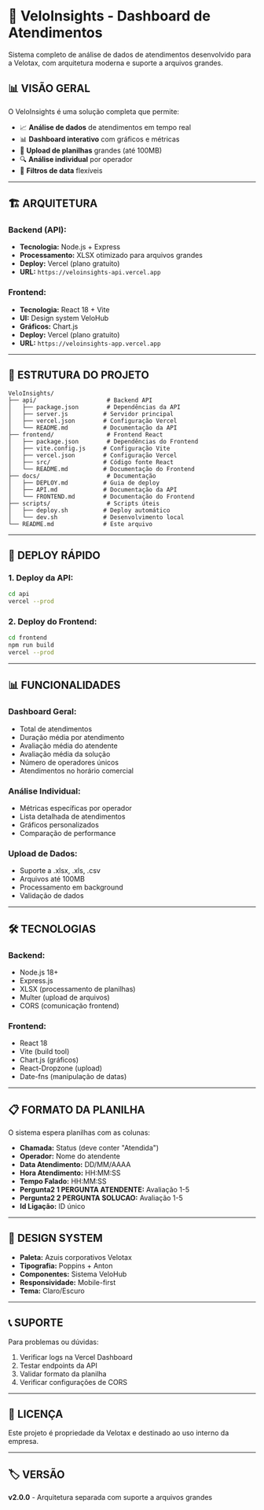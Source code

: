 # 🚀 VeloInsights - Dashboard de Atendimentos

Sistema completo de análise de dados de atendimentos desenvolvido para a Velotax, com arquitetura moderna e suporte a arquivos grandes.

## 📊 **VISÃO GERAL**

O VeloInsights é uma solução completa que permite:
- 📈 **Análise de dados** de atendimentos em tempo real
- 📊 **Dashboard interativo** com gráficos e métricas
- 📁 **Upload de planilhas** grandes (até 100MB)
- 🔍 **Análise individual** por operador
- 📅 **Filtros de data** flexíveis

---

## 🏗️ **ARQUITETURA**

### **Backend (API):**
- **Tecnologia:** Node.js + Express
- **Processamento:** XLSX otimizado para arquivos grandes
- **Deploy:** Vercel (plano gratuito)
- **URL:** `https://veloinsights-api.vercel.app`

### **Frontend:**
- **Tecnologia:** React 18 + Vite
- **UI:** Design system VeloHub
- **Gráficos:** Chart.js
- **Deploy:** Vercel (plano gratuito)
- **URL:** `https://veloinsights-app.vercel.app`

---

## 📁 **ESTRUTURA DO PROJETO**

```
VeloInsights/
├── api/                    # Backend API
│   ├── package.json        # Dependências da API
│   ├── server.js          # Servidor principal
│   ├── vercel.json        # Configuração Vercel
│   └── README.md          # Documentação da API
├── frontend/               # Frontend React
│   ├── package.json        # Dependências do Frontend
│   ├── vite.config.js     # Configuração Vite
│   ├── vercel.json        # Configuração Vercel
│   ├── src/               # Código fonte React
│   └── README.md          # Documentação do Frontend
├── docs/                   # Documentação
│   ├── DEPLOY.md          # Guia de deploy
│   ├── API.md             # Documentação da API
│   └── FRONTEND.md        # Documentação do Frontend
├── scripts/                # Scripts úteis
│   ├── deploy.sh          # Deploy automático
│   └── dev.sh             # Desenvolvimento local
└── README.md              # Este arquivo
```

---

## 🚀 **DEPLOY RÁPIDO**

### **1. Deploy da API:**
```bash
cd api
vercel --prod
```

### **2. Deploy do Frontend:**
```bash
cd frontend
npm run build
vercel --prod
```

---

## 📊 **FUNCIONALIDADES**

### **Dashboard Geral:**
- Total de atendimentos
- Duração média por atendimento
- Avaliação média do atendente
- Avaliação média da solução
- Número de operadores únicos
- Atendimentos no horário comercial

### **Análise Individual:**
- Métricas específicas por operador
- Lista detalhada de atendimentos
- Gráficos personalizados
- Comparação de performance

### **Upload de Dados:**
- Suporte a .xlsx, .xls, .csv
- Arquivos até 100MB
- Processamento em background
- Validação de dados

---

## 🛠️ **TECNOLOGIAS**

### **Backend:**
- Node.js 18+
- Express.js
- XLSX (processamento de planilhas)
- Multer (upload de arquivos)
- CORS (comunicação frontend)

### **Frontend:**
- React 18
- Vite (build tool)
- Chart.js (gráficos)
- React-Dropzone (upload)
- Date-fns (manipulação de datas)

---

## 📋 **FORMATO DA PLANILHA**

O sistema espera planilhas com as colunas:
- **Chamada:** Status (deve conter "Atendida")
- **Operador:** Nome do atendente
- **Data Atendimento:** DD/MM/AAAA
- **Hora Atendimento:** HH:MM:SS
- **Tempo Falado:** HH:MM:SS
- **Pergunta2 1 PERGUNTA ATENDENTE:** Avaliação 1-5
- **Pergunta2 2 PERGUNTA SOLUCAO:** Avaliação 1-5
- **Id Ligação:** ID único

---

## 🎨 **DESIGN SYSTEM**

- **Paleta:** Azuis corporativos Velotax
- **Tipografia:** Poppins + Anton
- **Componentes:** Sistema VeloHub
- **Responsividade:** Mobile-first
- **Tema:** Claro/Escuro

---

## 📞 **SUPORTE**

Para problemas ou dúvidas:
1. Verificar logs na Vercel Dashboard
2. Testar endpoints da API
3. Validar formato da planilha
4. Verificar configurações de CORS

---

## 📄 **LICENÇA**

Este projeto é propriedade da Velotax e destinado ao uso interno da empresa.

---

## 🏷️ **VERSÃO**

**v2.0.0** - Arquitetura separada com suporte a arquivos grandes
